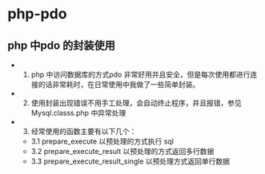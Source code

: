 # php-pdo
## php 中pdo 的封装使用
- 1. php 中访问数据库的方式pdo 非常好用并且安全，但是每次使用都进行连接的话非常耗时，在日常使用中我做了一些简单封装。
- 2. 使用封装出现错误不用手工处理，会自动终止程序，并且报错，参见Mysql.classs.php 中异常处理
- 3. 经常使用的函数主要有以下几个：
  - 3.1 prepare_execute 以预处理的方式执行 sql
  - 3.2 prepare_execute_result 以预处理的方式返回多行数据
  - 3.3 prepare_execute_result_single 以预处理方式返回单行数据
